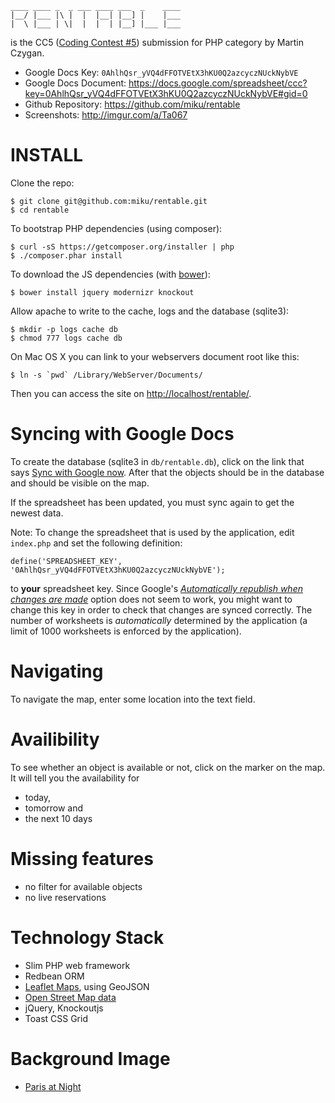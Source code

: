 
    ____ ____ _  _ ___ ____ ___  _    ____ 
    |__/ |___ |\ |  |  |__| |__] |    |___ 
    |  \ |___ | \|  |  |  | |__] |___ |___ 

is the CC5 ([Coding Contest #5](http://www.coding-contest.de/)) submission for PHP category by Martin Czygan.

* Google Docs Key: `0AhlhQsr_yVQ4dFFOTVEtX3hKU0Q2azcyczNUckNybVE`
* Google Docs Document: https://docs.google.com/spreadsheet/ccc?key=0AhlhQsr_yVQ4dFFOTVEtX3hKU0Q2azcyczNUckNybVE#gid=0
* Github Repository: https://github.com/miku/rentable
* Screenshots: http://imgur.com/a/Ta067

INSTALL
=======

Clone the repo:

    $ git clone git@github.com:miku/rentable.git
    $ cd rentable

To bootstrap PHP dependencies (using composer):

    $ curl -sS https://getcomposer.org/installer | php
    $ ./composer.phar install

To download the JS dependencies (with [bower](https://github.com/bower/bower)):

    $ bower install jquery modernizr knockout

Allow apache to write to the cache, logs and the database (sqlite3):

    $ mkdir -p logs cache db
    $ chmod 777 logs cache db

On Mac OS X you can link to your webservers document root like this:

    $ ln -s `pwd` /Library/WebServer/Documents/

Then you can access the site on [http://localhost/rentable/](http://localhost/rentable/).

Syncing with Google Docs
========================

To create the database (sqlite3 in `db/rentable.db`), click on the link
that says [Sync with Google now](http://localhost/rentable/sync). After
that the objects should be in the database and should be visible on the map.

If the spreadsheet has been updated, you must sync again to get the newest data.

Note: To change the spreadsheet that is used by the application, edit `index.php`
and set the following definition:

    define('SPREADSHEET_KEY', '0AhlhQsr_yVQ4dFFOTVEtX3hKU0Q2azcyczNUckNybVE');

to **your** spreadsheet key. Since Google's [*Automatically republish when changes are made*](http://productforums.google.com/forum/#!topic/docs/k_1cuE08t9Q)
option does not seem to work, you might want to change this key in order
to check that changes are synced correctly. The number of worksheets is
*automatically* determined by the application (a limit of 1000 worksheets is enforced by the application).

Navigating
==========

To navigate the map, enter some location into the text field.

Availibility
============

To see whether an object is available or not, click on the marker on the map.
It will tell you the availability for 

* today,
* tomorrow and
* the next 10 days

Missing features
================

* no filter for available objects
* no live reservations

Technology Stack
================

* Slim PHP web framework
* Redbean ORM
* [Leaflet Maps](http://leafletjs.com/), using GeoJSON
* [Open Street Map data](http://www.openstreetmap.org/)
* jQuery, Knockoutjs
* Toast CSS Grid

Background Image
================

* [Paris at Night](http://en.wikipedia.org/wiki/File:Paris_Night.jpg)
